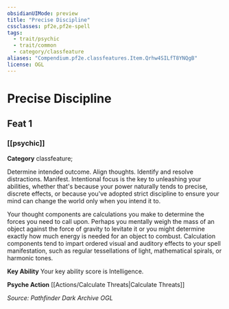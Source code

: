 ```yaml
---
obsidianUIMode: preview
title: "Precise Discipline"
cssclasses: pf2e,pf2e-spell
tags:
  - trait/psychic
  - trait/common
  - category/classfeature
aliases: "Compendium.pf2e.classfeatures.Item.Qrhw4SILfT8YNQgB"
license: OGL
---
```

# Precise Discipline
## Feat 1
### [[psychic]]

**Category** classfeature; 




Determine intended outcome. Align thoughts. Identify and resolve distractions. Manifest. Intentional focus is the key to unleashing your abilities, whether that's because your power naturally tends to precise, discrete effects, or because you've adopted strict discipline to ensure your mind can change the world only when you intend it to.

Your thought components are calculations you make to determine the forces you need to call upon. Perhaps you mentally weigh the mass of an object against the force of gravity to levitate it or you might determine exactly how much energy is needed for an object to combust. Calculation components tend to impart ordered visual and auditory effects to your spell manifestation, such as regular tessellations of light, mathematical spirals, or harmonic tones.

**Key Ability** Your key ability score is Intelligence.

**Psyche Action** [[Actions/Calculate Threats|Calculate Threats]]

*Source: Pathfinder Dark Archive*
*OGL*